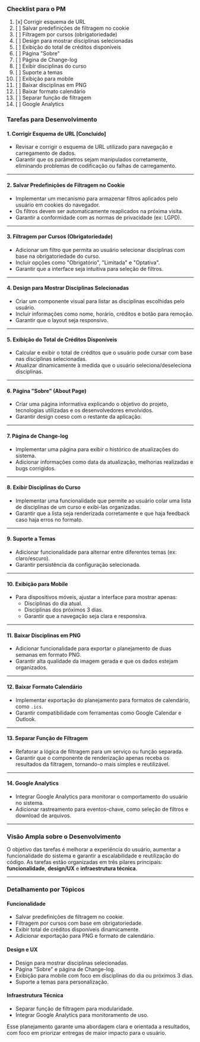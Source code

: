 ### **Checklist para o PM**

1. [x] Corrigir esquema de URL
2. [ ] Salvar predefinições de filtragem no cookie
3. [ ] Filtragem por cursos (obrigatoriedade)
4. [ ] Design para mostrar disciplinas selecionadas
5. [ ] Exibição do total de créditos disponíveis
6. [ ] Página "Sobre"
7. [ ] Página de Change-log
8. [ ] Exibir disciplinas do curso
9. [ ] Suporte a temas
10. [ ] Exibição para mobile
11. [ ] Baixar disciplinas em PNG
12. [ ] Baixar formato calendário
13. [ ] Separar função de filtragem
14. [ ] Google Analytics

### **Tarefas para Desenvolvimento**

#### 1. **Corrigir Esquema de URL** [Concluído]

- Revisar e corrigir o esquema de URL utilizado para navegação e carregamento de dados.
- Garantir que os parâmetros sejam manipulados corretamente, eliminando problemas de codificação ou falhas de carregamento.

---

#### 2. **Salvar Predefinições de Filtragem no Cookie**

- Implementar um mecanismo para armazenar filtros aplicados pelo usuário em cookies do navegador.
- Os filtros devem ser automaticamente reaplicados na próxima visita.
- Garantir a conformidade com as normas de privacidade (ex: LGPD).

---

#### 3. **Filtragem por Cursos (Obrigatoriedade)**

- Adicionar um filtro que permita ao usuário selecionar disciplinas com base na obrigatoriedade do curso.
- Incluir opções como "Obrigatório", "Limitada" e "Optativa".
- Garantir que a interface seja intuitiva para seleção de filtros.

---

#### 4. **Design para Mostrar Disciplinas Selecionadas**

- Criar um componente visual para listar as disciplinas escolhidas pelo usuário.
- Incluir informações como nome, horário, créditos e botão para remoção.
- Garantir que o layout seja responsivo.

---

#### 5. **Exibição do Total de Créditos Disponíveis**

- Calcular e exibir o total de créditos que o usuário pode cursar com base nas disciplinas selecionadas.
- Atualizar dinamicamente à medida que o usuário seleciona/deseleciona disciplinas.

---

#### 6. **Página "Sobre" (About Page)**

- Criar uma página informativa explicando o objetivo do projeto, tecnologias utilizadas e os desenvolvedores envolvidos.
- Garantir design coeso com o restante da aplicação.

---

#### 7. **Página de Change-log**

- Implementar uma página para exibir o histórico de atualizações do sistema.
- Adicionar informações como data da atualização, melhorias realizadas e bugs corrigidos.

---

#### 8. **Exibir Disciplinas do Curso**

- Implementar uma funcionalidade que permite ao usuário colar uma lista de disciplinas de um curso e exibi-las organizadas.
- Garantir que a lista seja renderizada corretamente e que haja feedback caso haja erros no formato.

---

#### 9. **Suporte a Temas**

- Adicionar funcionalidade para alternar entre diferentes temas (ex: claro/escuro).
- Garantir persistência da configuração selecionada.

---

#### 10. **Exibição para Mobile**

- Para dispositivos móveis, ajustar a interface para mostrar apenas:
  - Disciplinas do dia atual.
  - Disciplinas dos próximos 3 dias.
  - Garantir que a navegação seja clara e responsiva.

---

#### 11. **Baixar Disciplinas em PNG**

- Adicionar funcionalidade para exportar o planejamento de duas semanas em formato PNG.
- Garantir alta qualidade da imagem gerada e que os dados estejam organizados.

---

#### 12. **Baixar Formato Calendário**

- Implementar exportação do planejamento para formatos de calendário, como `.ics`.
- Garantir compatibilidade com ferramentas como Google Calendar e Outlook.

---

#### 13. **Separar Função de Filtragem**

- Refatorar a lógica de filtragem para um serviço ou função separada.
- Garantir que o componente de renderização apenas receba os resultados da filtragem, tornando-o mais simples e reutilizável.

---

#### 14. **Google Analytics**

- Integrar Google Analytics para monitorar o comportamento do usuário no sistema.
- Adicionar rastreamento para eventos-chave, como seleção de filtros e download de arquivos.

---

### **Visão Ampla sobre o Desenvolvimento**

O objetivo das tarefas é melhorar a experiência do usuário, aumentar a funcionalidade do sistema e garantir a escalabilidade e reutilização do código. As tarefas estão organizadas em três pilares principais: **funcionalidade**, **design/UX** e **infraestrutura técnica**.

---

### **Detalhamento por Tópicos**

#### **Funcionalidade**

- Salvar predefinições de filtragem no cookie.
- Filtragem por cursos com base em obrigatoriedade.
- Exibir total de créditos disponíveis dinamicamente.
- Adicionar exportação para PNG e formato de calendário.

#### **Design e UX**

- Design para mostrar disciplinas selecionadas.
- Página "Sobre" e página de Change-log.
- Exibição para mobile com foco em disciplinas do dia ou próximos 3 dias.
- Suporte a temas para personalização.

#### **Infraestrutura Técnica**

- Separar função de filtragem para modularidade.
- Integrar Google Analytics para monitoramento de uso.

Esse planejamento garante uma abordagem clara e orientada a resultados, com foco em priorizar entregas de maior impacto para o usuário.
